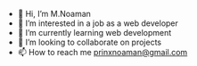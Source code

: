 - 👋 Hi, I’m M.Noaman
- 👀 I’m interested in a job as a web developer
- 🌱 I’m currently learning web development
- 💞️ I’m looking to collaborate on projects
- 📫 How to reach me prinxnoaman@gmail.com

<!---
prinxnoami/prinxnoami is a ✨ special ✨ repository because its `README.md` (this file) appears on your GitHub profile.
You can click the Preview link to take a look at your changes.
--->
